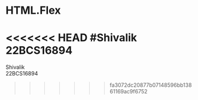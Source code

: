# HTML.Flex
<<<<<<< HEAD
#Shivalik<br>22BCS16894
=======
Shivalik<br>22BCS16894
>>>>>>> fa3072dc20877b07148596bb13861169ac9f6752
